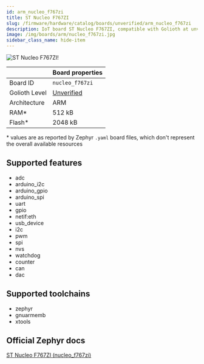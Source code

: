 ```yaml
---
id: arm_nucleo_f767zi
title: ST Nucleo F767ZI
slug: /firmware/hardware/catalog/boards/unverified/arm_nucleo_f767zi
description: IoT board ST Nucleo F767ZI, compatible with Golioth at unverified level.
image: /img/boards/arm/nucleo_f767zi.jpg
sidebar_class_name: hide-item
---
```


[//]: # (This is an auto-generated file, do not edit! Changes to it will be lost upon re-generation)

![ST Nucleo F767ZI!](/img/boards/arm/nucleo_f767zi.jpg "ST Nucleo F767ZI")

|                | Board properties     |
| -------------  | -------------------- |
| Board ID       | `nucleo_f767zi` |
| Golioth Level  | [Unverified](/firmware/hardware#unverified-boards) |
| Architecture   | ARM |
| RAM*           | 512 kB |
| Flash*         | 2048 kB |

\* values are as reported by Zephyr `.yaml` board files, which don't represent the overall available resources



## Supported features

* adc
* arduino_i2c
* arduino_gpio
* arduino_spi
* uart
* gpio
* netif:eth
* usb_device
* i2c
* pwm
* spi
* nvs
* watchdog
* counter
* can
* dac

## Supported toolchains

* zephyr
* gnuarmemb
* xtools

## Official Zephyr docs

[ST Nucleo F767ZI (nucleo_f767zi)](https://docs.zephyrproject.org/latest/boards/arm/nucleo_f767zi/doc/index.html)
